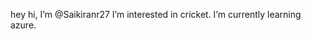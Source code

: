 hey  hi, I’m @Saikiranr27
 I’m interested in cricket.
 I’m currently learning azure.

<!---
Saikiranr27/Saikiranr27 is a ✨ special ✨ repository because its `README.md` (this file) appears on your GitHub profile.
You can click the Preview link to take a look at your changes.
--->
